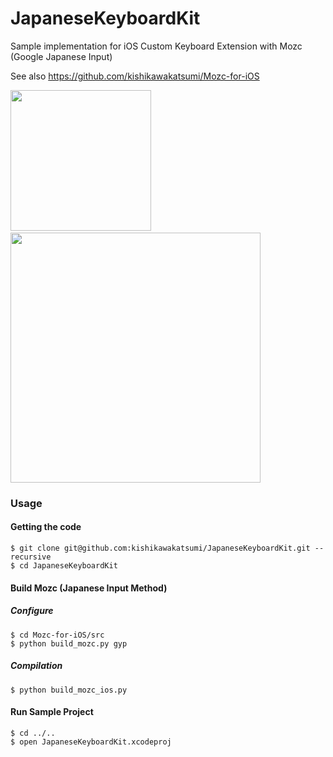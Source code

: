 JapaneseKeyboardKit
===================

Sample implementation for iOS Custom Keyboard Extension with Mozc (Google Japanese Input)

See also https://github.com/kishikawakatsumi/Mozc-for-iOS

<img src="https://raw.githubusercontent.com/kishikawakatsumi/JapaneseKeyboardKit/master/ScreenShots/ss_01.png" width="225px" style="width: 225px;" />&nbsp;
<img src="https://raw.githubusercontent.com/kishikawakatsumi/JapaneseKeyboardKit/master/ScreenShots/ss_02.png" width="400px" style="width: 400px;" />

### Usage

#### Getting the code

```
$ git clone git@github.com:kishikawakatsumi/JapaneseKeyboardKit.git --recursive
$ cd JapaneseKeyboardKit
```

#### Build Mozc (Japanese Input Method)

##### Configure

```
$ cd Mozc-for-iOS/src
$ python build_mozc.py gyp
```

##### Compilation

```
$ python build_mozc_ios.py
```

#### Run Sample Project

```
$ cd ../..
$ open JapaneseKeyboardKit.xcodeproj
```
